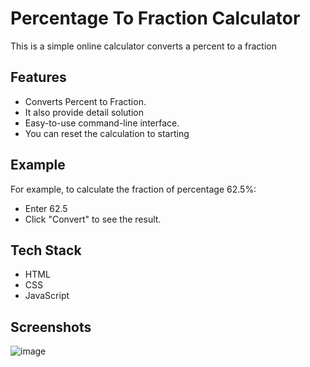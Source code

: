# Percentage To Fraction Calculator

 This is a simple online calculator converts a percent to a fraction

## Features

- Converts Percent to Fraction.
- It also provide detail solution
- Easy-to-use command-line interface.
- You can reset the calculation to starting

## Example

For example, to calculate the fraction of percentage 62.5%:
- Enter 62.5
- Click "Convert" to see the result.

## Tech Stack

- HTML
- CSS
- JavaScript

## Screenshots
![image](https://github.com/Rakesh9100/CalcDiverse/assets/73993775/17878225-14c0-4b02-8d9a-dcd919271ab2)
